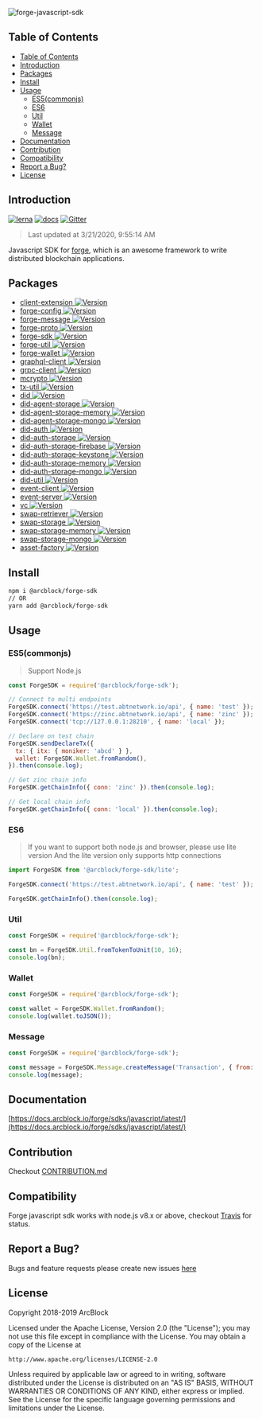 ![forge-javascript-sdk](https://www.arcblock.io/.netlify/functions/badge/?text=Forge%20Javascript%20SDK)

## Table of Contents

- [Table of Contents](#Table-of-Contents)
- [Introduction](#Introduction)
- [Packages](#Packages)
- [Install](#Install)
- [Usage](#Usage)
  - [ES5(commonjs)](#ES5commonjs)
  - [ES6](#ES6)
  - [Util](#Util)
  - [Wallet](#Wallet)
  - [Message](#Message)
- [Documentation](#Documentation)
- [Contribution](#Contribution)
- [Compatibility](#Compatibility)
- [Report a Bug?](#Report-a-Bug)
- [License](#License)

## Introduction

[![lerna](https://img.shields.io/badge/maintained%20with-lerna-cc00ff.svg)](https://lernajs.io/)
[![docs](https://img.shields.io/badge/powered%20by-arcblock-green.svg)](https://docs.arcblock.io)
[![Gitter](https://badges.gitter.im/ArcBlock/community.svg)](https://gitter.im/ArcBlock/community?utm_source=badge&utm_medium=badge&utm_campaign=pr-badge)

> Last updated at 3/21/2020, 9:55:14 AM

Javascript SDK for [forge](https://docs.arcblock.io/forge/latest/), which is an awesome framework to write distributed blockchain applications.

## Packages

- [client-extension <img src="https://img.shields.io/npm/v/@arcblock/client-extension.svg" alt="Version">](https://www.npmjs.com/package/@arcblock/client-extension)
- [forge-config <img src="https://img.shields.io/npm/v/@arcblock/forge-config.svg" alt="Version">](https://www.npmjs.com/package/@arcblock/forge-config)
- [forge-message <img src="https://img.shields.io/npm/v/@arcblock/forge-message.svg" alt="Version">](https://www.npmjs.com/package/@arcblock/forge-message)
- [forge-proto <img src="https://img.shields.io/npm/v/@arcblock/forge-proto.svg" alt="Version">](https://www.npmjs.com/package/@arcblock/forge-proto)
- [forge-sdk <img src="https://img.shields.io/npm/v/@arcblock/forge-sdk.svg" alt="Version">](https://www.npmjs.com/package/@arcblock/forge-sdk)
- [forge-util <img src="https://img.shields.io/npm/v/@arcblock/forge-util.svg" alt="Version">](https://www.npmjs.com/package/@arcblock/forge-util)
- [forge-wallet <img src="https://img.shields.io/npm/v/@arcblock/forge-wallet.svg" alt="Version">](https://www.npmjs.com/package/@arcblock/forge-wallet)
- [graphql-client <img src="https://img.shields.io/npm/v/@arcblock/graphql-client.svg" alt="Version">](https://www.npmjs.com/package/@arcblock/graphql-client)
- [grpc-client <img src="https://img.shields.io/npm/v/@arcblock/grpc-client.svg" alt="Version">](https://www.npmjs.com/package/@arcblock/grpc-client)
- [mcrypto <img src="https://img.shields.io/npm/v/@arcblock/mcrypto.svg" alt="Version">](https://www.npmjs.com/package/@arcblock/mcrypto)
- [tx-util <img src="https://img.shields.io/npm/v/@arcblock/tx-util.svg" alt="Version">](https://www.npmjs.com/package/@arcblock/tx-util)
- [did <img src="https://img.shields.io/npm/v/@arcblock/did.svg" alt="Version">](https://www.npmjs.com/package/@arcblock/did)
- [did-agent-storage <img src="https://img.shields.io/npm/v/@arcblock/did-agent-storage.svg" alt="Version">](https://www.npmjs.com/package/@arcblock/did-agent-storage)
- [did-agent-storage-memory <img src="https://img.shields.io/npm/v/@arcblock/did-agent-storage-memory.svg" alt="Version">](https://www.npmjs.com/package/@arcblock/did-agent-storage-memory)
- [did-agent-storage-mongo <img src="https://img.shields.io/npm/v/@arcblock/did-agent-storage-mongo.svg" alt="Version">](https://www.npmjs.com/package/@arcblock/did-agent-storage-mongo)
- [did-auth <img src="https://img.shields.io/npm/v/@arcblock/did-auth.svg" alt="Version">](https://www.npmjs.com/package/@arcblock/did-auth)
- [did-auth-storage <img src="https://img.shields.io/npm/v/@arcblock/did-auth-storage.svg" alt="Version">](https://www.npmjs.com/package/@arcblock/did-auth-storage)
- [did-auth-storage-firebase <img src="https://img.shields.io/npm/v/@arcblock/did-auth-storage-firebase.svg" alt="Version">](https://www.npmjs.com/package/@arcblock/did-auth-storage-firebase)
- [did-auth-storage-keystone <img src="https://img.shields.io/npm/v/@arcblock/did-auth-storage-keystone.svg" alt="Version">](https://www.npmjs.com/package/@arcblock/did-auth-storage-keystone)
- [did-auth-storage-memory <img src="https://img.shields.io/npm/v/@arcblock/did-auth-storage-memory.svg" alt="Version">](https://www.npmjs.com/package/@arcblock/did-auth-storage-memory)
- [did-auth-storage-mongo <img src="https://img.shields.io/npm/v/@arcblock/did-auth-storage-mongo.svg" alt="Version">](https://www.npmjs.com/package/@arcblock/did-auth-storage-mongo)
- [did-util <img src="https://img.shields.io/npm/v/@arcblock/did-util.svg" alt="Version">](https://www.npmjs.com/package/@arcblock/did-util)
- [event-client <img src="https://img.shields.io/npm/v/@arcblock/event-client.svg" alt="Version">](https://www.npmjs.com/package/@arcblock/event-client)
- [event-server <img src="https://img.shields.io/npm/v/@arcblock/event-server.svg" alt="Version">](https://www.npmjs.com/package/@arcblock/event-server)
- [vc <img src="https://img.shields.io/npm/v/@arcblock/vc.svg" alt="Version">](https://www.npmjs.com/package/@arcblock/vc)
- [swap-retriever <img src="https://img.shields.io/npm/v/@arcblock/swap-retriever.svg" alt="Version">](https://www.npmjs.com/package/@arcblock/swap-retriever)
- [swap-storage <img src="https://img.shields.io/npm/v/@arcblock/swap-storage.svg" alt="Version">](https://www.npmjs.com/package/@arcblock/swap-storage)
- [swap-storage-memory <img src="https://img.shields.io/npm/v/@arcblock/swap-storage-memory.svg" alt="Version">](https://www.npmjs.com/package/@arcblock/swap-storage-memory)
- [swap-storage-mongo <img src="https://img.shields.io/npm/v/@arcblock/swap-storage-mongo.svg" alt="Version">](https://www.npmjs.com/package/@arcblock/swap-storage-mongo)
- [asset-factory <img src="https://img.shields.io/npm/v/@arcblock/asset-factory.svg" alt="Version">](https://www.npmjs.com/package/@arcblock/asset-factory)

## Install

```sh
npm i @arcblock/forge-sdk
// OR
yarn add @arcblock/forge-sdk
```

## Usage

### ES5(commonjs)

> Support Node.js

```js
const ForgeSDK = require('@arcblock/forge-sdk');

// Connect to multi endpoints
ForgeSDK.connect('https://test.abtnetwork.io/api', { name: 'test' });
ForgeSDK.connect('https://zinc.abtnetwork.io/api', { name: 'zinc' });
ForgeSDK.connect('tcp://127.0.0.1:28210', { name: 'local' });

// Declare on test chain
ForgeSDK.sendDeclareTx({
  tx: { itx: { moniker: 'abcd' } },
  wallet: ForgeSDK.Wallet.fromRandom(),
}).then(console.log);

// Get zinc chain info
ForgeSDK.getChainInfo({ conn: 'zinc' }).then(console.log);

// Get local chain info
ForgeSDK.getChainInfo({ conn: 'local' }).then(console.log);
```

### ES6

> If you want to support both node.js and browser, please use lite version
> And the lite version only supports http connections

```js
import ForgeSDK from '@arcblock/forge-sdk/lite';

ForgeSDK.connect('https://test.abtnetwork.io/api', { name: 'test' });

ForgeSDK.getChainInfo().then(console.log);
```

### Util

```javascript
const ForgeSDK = require('@arcblock/forge-sdk');

const bn = ForgeSDK.Util.fromTokenToUnit(10, 16);
console.log(bn);
```

### Wallet

```javascript
const ForgeSDK = require('@arcblock/forge-sdk');

const wallet = ForgeSDK.Wallet.fromRandom();
console.log(wallet.toJSON());
```

### Message

```javascript
const ForgeSDK = require('@arcblock/forge-sdk');

const message = ForgeSDK.Message.createMessage('Transaction', { from: 'abcd' });
console.log(message);
```

## Documentation

[https://docs.arcblock.io/forge/sdks/javascript/latest/](https://docs.arcblock.io/forge/sdks/javascript/latest/)

## Contribution

Checkout [CONTRIBUTION.md](https://github.com/ArcBlock/forge-js/blob/master/CONTRIBUTION.md)

## Compatibility

Forge javascript sdk works with node.js v8.x or above, checkout [Travis](https://travis-ci.com/ArcBlock/forge-js/builds) for status.

## Report a Bug?

Bugs and feature requests please create new issues [here](https://github.com/ArcBlock/forge-js/issues)

## License

Copyright 2018-2019 ArcBlock

Licensed under the Apache License, Version 2.0 (the "License");
you may not use this file except in compliance with the License.
You may obtain a copy of the License at

    http://www.apache.org/licenses/LICENSE-2.0

Unless required by applicable law or agreed to in writing, software
distributed under the License is distributed on an "AS IS" BASIS,
WITHOUT WARRANTIES OR CONDITIONS OF ANY KIND, either express or implied.
See the License for the specific language governing permissions and
limitations under the License.
